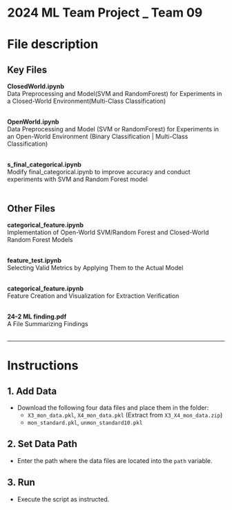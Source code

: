 # 2024 ML Team Project _ Team 09

# File description <br>
## Key Files

**ClosedWorld.ipynb** <br>
Data Preprocessing and Model(SVM and RandomForest) for Experiments in a Closed-World Environment(Multi-Class Classification)<br><br>

**OpenWorld.ipynb** <br>
Data Preprocessing and Model (SVM or RandomForest) for Experiments in an Open-World Environment (Binary Classification | Multi-Class Classification)<br><br>

**s_final_categorical.ipynb** <br>
Modify final_categorical.ipynb to improve accuracy and conduct experiments with SVM and Random Forest model <br><br>

## Other Files
**categorical_feature.ipynb** <br>
Implementation of Open-World SVM/Random Forest and Closed-World Random Forest Models <br><br>

**feature_test.ipynb** <br>
Selecting Valid Metrics by Applying Them to the Actual Model <br><br>

**categorical_feature.ipynb** <br>
Feature Creation and Visualization for Extraction Verification <br><br>

**24-2 ML finding.pdf** <br>
A File Summarizing Findings <br><br>


----------------------------------

# Instructions

## 1. Add Data
- Download the following four data files and place them in the folder:
  - `X3_mon_data.pkl`, `X4_mon_data.pkl` (Extract from `X3_X4_mon_data.zip`)
  - `mon_standard.pkl`, `unmon_standard10.pkl`

## 2. Set Data Path
- Enter the path where the data files are located into the `path` variable.

## 3. Run
- Execute the script as instructed.

